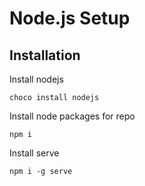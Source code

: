 # Node.js Setup

## Installation

Install nodejs

```shell
choco install nodejs
```

Install node packages for repo

```shell
npm i
```

Install serve

```shell
npm i -g serve
```
